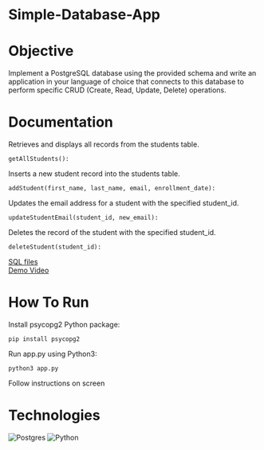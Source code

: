 # Simple-Database-App

# Objective
Implement a PostgreSQL database using the provided schema and write an application in your language of choice that connects to this database to perform specific CRUD (Create, Read, Update, Delete) operations.

# Documentation
Retrieves and displays all records from the students table.
```
getAllStudents():
```
Inserts a new student record into the students table.
```
addStudent(first_name, last_name, email, enrollment_date): 
```
Updates the email address for a student with the specified student_id.
```
updateStudentEmail(student_id, new_email): 
```
Deletes the record of the student with the specified student_id.
```
deleteStudent(student_id): 
```

[SQL files]()
<br>
[Demo Video]()

# How To Run
Install psycopg2 Python package:
```
pip install psycopg2
```
Run app.py using Python3:
```
python3 app.py
```
Follow instructions on screen


# Technologies

![Postgres](https://img.shields.io/badge/postgres-%23316192.svg?style=for-the-badge&logo=postgresql&logoColor=white)
![Python](https://img.shields.io/badge/python-3670A0?style=for-the-badge&logo=python&logoColor=ffdd54)
